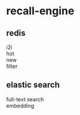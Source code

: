 # recall-engine

## redis
i2i  
hot  
new  
filter

## elastic search
full-text search  
embedding


